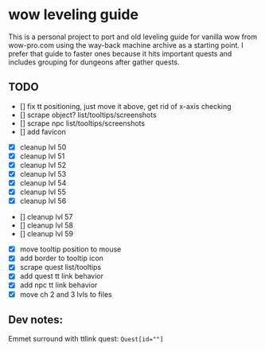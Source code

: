 # wow leveling guide

This is a personal project to port and old
leveling guide for vanilla wow from wow-pro.com
using the way-back machine archive as a 
starting point.  I prefer that guide to faster 
ones because it hits important quests and includes
grouping for dungeons after gather quests.

## TODO
- [] fix tt positioning, just move it above, get rid of x-axis checking
- [] scrape object? list/tooltips/screenshots
- [] scrape npc list/tooltips/screenshots
- [] add favicon
- [x] cleanup lvl 50
- [x] cleanup lvl 51
- [x] cleanup lvl 52
- [x] cleanup lvl 53
- [x] cleanup lvl 54
- [x] cleanup lvl 55
- [x] cleanup lvl 56
- [] cleanup lvl 57
- [] cleanup lvl 58
- [] cleanup lvl 59
- [x] move tooltip position to mouse
- [x] add border to tooltip icon
- [x] scrape quest list/tooltips
- [x] add quest tt link behavior
- [x] add npc tt link behavior
- [x] move ch 2 and 3 lvls to files

## Dev notes:
Emmet surround with ttlink quest: `Quest[id=""]`
